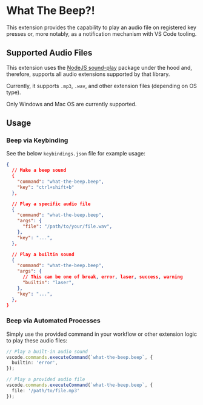 # What The Beep?!

This extension provides the capability to play an audio file on registered key
presses or, more notably, as a notification mechanism with VS Code tooling.

## Supported Audio Files

This extension uses the [NodeJS sound-play](https://www.npmjs.com/package/sound-play)
package under the hood and, therefore, supports all audio extensions supported
by that library.

Currently, it supports `.mp3`, `.wav`, and other extension files (depending on OS type).

Only Windows and Mac OS are currently supported.

## Usage

### Beep via Keybinding

See the below `keybindings.json` file for example usage:

```json
{
  // Make a beep sound
  {
    "command": "what-the-beep.beep",
    "key": "ctrl+shift+b"
  },

  // Play a specific audio file
  {
    "command": "what-the-beep.beep",
    "args": {
      "file": "/path/to/your/file.wav",
    },
    "key": "...",
  },

  // Play a builtin sound
  {
    "command": "what-the-beep.beep",
    "args": {
      // This can be one of break, error, laser, success, warning
      "builtin": "laser",
    },
    "key": "...",
  },
}
```

### Beep via Automated Processes

Simply use the provided command in your workflow or other extension logic
to play these audio files:

```typescript
// Play a built-in audio sound
vscode.commands.executeCommand(`what-the-beep.beep`, {
  builtin: 'error',
});

// Play a provided audio file
vscode.commands.executeCommand(`what-the-beep.beep`, {
  file: '/path/to/file.mp3'
});
```
